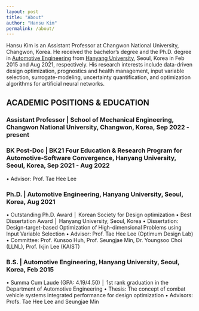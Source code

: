 ```yaml
---
layout: post
title: "About"
author: "Hansu Kim"
permalink: /about/
---
```


Hansu Kim is an Assistant Professor at Changwon National University, Changwon, Korea. He received the bachelor’s degree and the Ph.D. degree in [Automotive Engineering](https://ae.hanyang.ac.kr/) from [Hanyang University](https://www.hanyang.ac.kr/), Seoul, Korea in Feb 2015 and Aug 2021, respectively. His research interests include data-driven design optimization, prognostics and health management, input variable selection, surrogate-modeling, uncertainty quantification, and optimization algorithms for artificial neural networks.



## ACADEMIC POSITIONS & EDUCATION
### Assistant Professor | School of Mechanical Engineering, Changwon National University, Changwon, Korea, Sep 2022 - present

### BK Post-Doc | BK21 Four Education & Research Program for Automotive-Software Convergence, Hanyang University, Seoul, Korea, Sep 2021 - Aug 2022
•	Advisor: Prof. Tae Hee Lee

### Ph.D. | Automotive Engineering, Hanyang University, Seoul, Korea, Aug 2021
•	Outstanding Ph.D. Award │ Korean Society for Design optimization
•	Best Dissertation Award │ Hanyang University, Seoul, Korea
•	Dissertation: Design-target-based Optimization of High-dimensional Problems using Input Variable Selection
•	Advisor: Prof. Tae Hee Lee (Optimum Design Lab)
•	Committee: Prof. Kunsoo Huh, Prof. Seungjae Min, Dr. Youngsoo Choi (LLNL), Prof. Ikjin Lee (KAIST)

### B.S. | Automotive Engineering, Hanyang University, Seoul, Korea, Feb 2015
•	Summa Cum Laude (GPA: 4.19/4.50) │ 1st rank graduation in the Department of Automotive Engineering
•	Thesis: The concept of combat vehicle systems integrated performance for design optimization
•	Advisors: Profs. Tae Hee Lee and Seungjae Min
